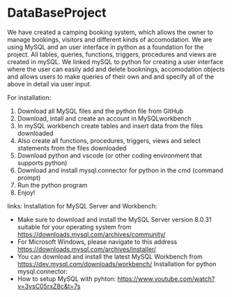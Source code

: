 # DataBaseProject
We have created a camping booking system, which allows the owner to manage bookings, visitors and different kinds of accomodation.
We are using MySQL and an user interface in python as a foundation for the project.
All tables, queries, functions, triggers, procedures and views are created in mySQL.
We linked mySQL to python for creating a user interface where the user can easily add and delete booknings, accomodation objects and allows users to make queries of their own and and specify all of the above in detail via user input.

For installation:
1. Download all MySQL files and the python file from GitHub
2. Download, intall and create an account in MySQLworkbench
3. In mySQL workbench create tables and insert data from the files downloaded
4. Also create all functions, procedures, triggers, views and select statements from the files downloaded
5. Download python and vscode (or other coding environment that supports python)
6. Download and install mysql.connector for python in the cmd (command prompt)
7. Run the python program
8. Enjoy!  

links:
Installation for MySQL Server and Workbench:
* Make sure to download and install the MySQL Server version 8.0.31 suitable
for your operating system from https://downloads.mysql.com/archives/community/
* For Microsoft Windows, please navigate to this address https://downloads.mysql.com/archives/installer/
* You can download and install the latest MySQL Workbench from https://dev.mysql.com/downloads/workbench/
Installation for python mysql.connector:
* How to setup MySQL with pyhton: https://www.youtube.com/watch?v=3vsC05rxZ8c&t=7s
